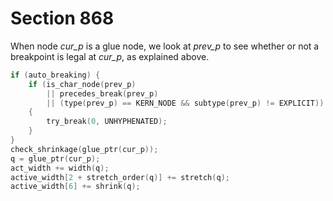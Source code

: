 # Section 868

When node *cur_p* is a glue node, we look at *prev_p* to see whether or not a breakpoint is legal at *cur_p*, as explained above.

```c << If node |cur_p| is a legal breakpoint, call |try_break|; then update the active widths by including the glue in |glue_ptr(cur_p)| >>=
if (auto_breaking) {
    if (is_char_node(prev_p)
        || precedes_break(prev_p)
        || (type(prev_p) == KERN_NODE && subtype(prev_p) != EXPLICIT))
    {
        try_break(0, UNHYPHENATED);
    }
}
check_shrinkage(glue_ptr(cur_p));
q = glue_ptr(cur_p);
act_width += width(q);
active_width[2 + stretch_order(q)] += stretch(q);
active_width[6] += shrink(q);
```
